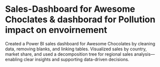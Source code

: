 # Sales-Dashboard for Awesome Choclates & dashborad for Pollution impact on envoirnement   
Created a Power BI sales dashboard for Awesome Chocolates by cleaning data, removing blanks, and linking tables. Visualized sales by country, market share, and used a decomposition tree for regional sales analysis—enabling clear insights and supporting data-driven decisions.
